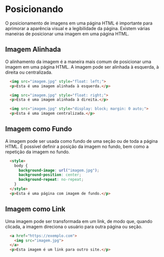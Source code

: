# Posicionando

O posicionamento de imagens em uma página HTML é importante para aprimorar a aparência visual e a legibilidade da página. Existem várias maneiras de posicionar uma imagem em uma página HTML.

## Imagem Alinhada

O alinhamento da imagem é a maneira mais comum de posicionar uma imagem em uma página HTML. A imagem pode ser alinhada à esquerda, à direita ou centralizada.

```html
  <img src="imagem.jpg" style="float: left;">
  <p>Esta é uma imagem alinhada à esquerda.</p>

  <img src="imagem.jpg" style="float: right;">
  <p>Esta é uma imagem alinhada à direita.</p>

  <img src="imagem.jpg" style="display: block; margin: 0 auto;">
  <p>Esta é uma imagem centralizada.</p>
```

## Imagem como Fundo

A imagem pode ser usada como fundo de uma seção ou de toda a página HTML. É possível definir a posição da imagem no fundo, bem como a repetição da imagem no fundo.

```html
  <style>
    body {
      background-image: url("imagem.jpg");
      background-position: center;
      background-repeat: no-repeat;
    }
  </style>
  <p>Esta é uma página com imagem de fundo.</p>
```

## Imagem como Link

Uma imagem pode ser transformada em um link, de modo que, quando clicada, a imagem direciona o usuário para outra página ou seção.

```html
  <a href="https://exemplo.com">
    <img src="imagem.jpg">
  </a>
  <p>Esta imagem é um link para outro site.</p>
```

